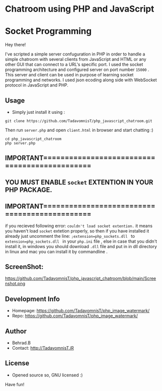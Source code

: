 # Chatroom using PHP and JavaScript
# Socket Programming

Hey there!

I've scripted a simple server confuguration in PHP in order to handle a simple chatroom with several clients from JavaScript and HTML or any other GUI that can connect to a URL's specific port.
I used the socket programming architecture and configured server on port number ```15000``` .
This server and client can be used in purpose of learning socket programming and networks.
I used json ecoding along side with WebSocket protocol in JavaScript and PHP.

## Usage
* Simply just install it using :
```
git clone https://github.com/TadavomnisT/php_javascript_chatroom.git
```
Then run `server.php` and open `client.html` in browser and start chatting :)

```
cd php_javascript_chatroom
php server.php
```

## IMPORTANT==============================================
## YOU MUST ENABLE `socket` EXTENTION IN YOUR PHP PACKAGE.
## IMPORTANT==============================================
if you recieved following error:
`couldn't load socket extention.`
it means you haven't load `socket` extetion properly, so then if you have installed it already just uncomment the line:
`;extension=php_sockets.dll ` to `extension=php_sockets.dll `
in your `php.ini` file , else in case that you didn't install it, in windows you should download `.dll` file and put in in dll directory in linux and mac you can install it by commandline .

## ScreenShot:
https://github.com/TadavomnisT/php_javascript_chatroom/blob/main/Screenshot.png


## Development Info
* Homepage: https://github.com/TadavomnisT/php_image_watermark/
* Repo: https://github.com/TadavomnisT/php_image_watermark/

## Author
* Behrad.B
* Contact: http://TadavomnisT.iR

## License
* Opened source so, GNU licensed :)

Have fun!

